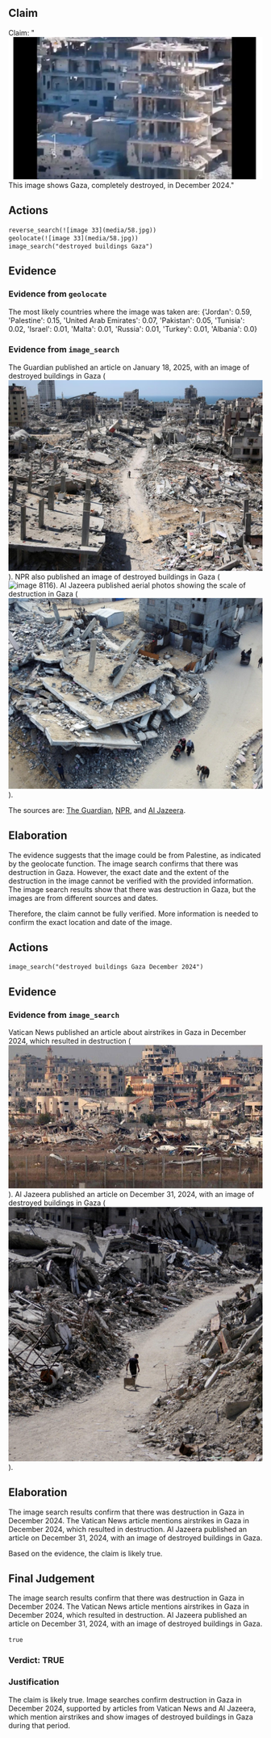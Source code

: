 ## Claim
Claim: "![image 33](media/58.jpg) This image shows Gaza, completely destroyed, in December 2024."

## Actions
```
reverse_search(![image 33](media/58.jpg))
geolocate(![image 33](media/58.jpg))
image_search("destroyed buildings Gaza")
```

## Evidence
### Evidence from `geolocate`
The most likely countries where the image was taken are: {'Jordan': 0.59, 'Palestine': 0.15, 'United Arab Emirates': 0.07, 'Pakistan': 0.05, 'Tunisia': 0.02, 'Israel': 0.01, 'Malta': 0.01, 'Russia': 0.01, 'Turkey': 0.01, 'Albania': 0.0}

### Evidence from `image_search`
The Guardian published an article on January 18, 2025, with an image of destroyed buildings in Gaza (![image 8115](media/2025-08-29_22-20-1756506037-844477.jpg)). NPR also published an image of destroyed buildings in Gaza (![image 8116](media/2025-08-29_22-20-1756506038-438919.jpg)). Al Jazeera published aerial photos showing the scale of destruction in Gaza (![image 8117](media/2025-08-29_22-20-1756506038-939103.jpg)).

The sources are: [The Guardian](https://www.theguardian.com/world/2025/jan/18/a-visual-guide-to-the-destruction-of-gaza), [NPR](https://www.npr.org/2024/10/09/g-s1-27175/israel-hamas-war-gaza-map), and [Al Jazeera](https://www.aljazeera.com/gallery/2025/1/20/aerial-photos-show-scale-of-israeli-destruction-in-gaza).


## Elaboration
The evidence suggests that the image could be from Palestine, as indicated by the geolocate function. The image search confirms that there was destruction in Gaza. However, the exact date and the extent of the destruction in the image cannot be verified with the provided information. The image search results show that there was destruction in Gaza, but the images are from different sources and dates.

Therefore, the claim cannot be fully verified. More information is needed to confirm the exact location and date of the image.


## Actions
```
image_search("destroyed buildings Gaza December 2024")
```

## Evidence
### Evidence from `image_search`
Vatican News published an article about airstrikes in Gaza in December 2024, which resulted in destruction (![image 8121](media/2025-08-29_22-21-1756506061-122842.jpg)). Al Jazeera published an article on December 31, 2024, with an image of destroyed buildings in Gaza (![image 8122](media/2025-08-29_22-21-1756506061-531111.jpg)).


## Elaboration
The image search results confirm that there was destruction in Gaza in December 2024. The Vatican News article mentions airstrikes in Gaza in December 2024, which resulted in destruction. Al Jazeera published an article on December 31, 2024, with an image of destroyed buildings in Gaza.

Based on the evidence, the claim is likely true.


## Final Judgement
The image search results confirm that there was destruction in Gaza in December 2024. The Vatican News article mentions airstrikes in Gaza in December 2024, which resulted in destruction. Al Jazeera published an article on December 31, 2024, with an image of destroyed buildings in Gaza.

`true`

### Verdict: TRUE

### Justification
The claim is likely true. Image searches confirm destruction in Gaza in December 2024, supported by articles from Vatican News and Al Jazeera, which mention airstrikes and show images of destroyed buildings in Gaza during that period.
